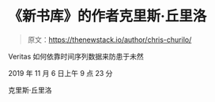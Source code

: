 # 《新书库》的作者克里斯·丘里洛

> 原文：<https://thenewstack.io/author/chris-churilo/>

Veritas 如何依靠时间序列数据来防患于未然

2019 年 11 月 6 日上午 9 点 23 分

克里斯·丘里洛